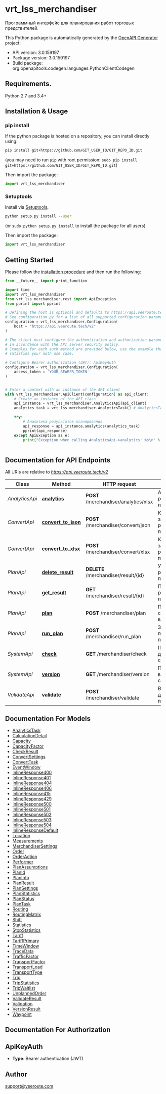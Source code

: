 # vrt_lss_merchandiser
Программный интерфейс для планирования работ торговых предствителей.

This Python package is automatically generated by the [OpenAPI Generator](https://openapi-generator.tech) project:

- API version: 3.0.159197
- Package version: 3.0.159197
- Build package: org.openapitools.codegen.languages.PythonClientCodegen

## Requirements.

Python 2.7 and 3.4+

## Installation & Usage
### pip install

If the python package is hosted on a repository, you can install directly using:

```sh
pip install git+https://github.com/GIT_USER_ID/GIT_REPO_ID.git
```
(you may need to run `pip` with root permission: `sudo pip install git+https://github.com/GIT_USER_ID/GIT_REPO_ID.git`)

Then import the package:
```python
import vrt_lss_merchandiser
```

### Setuptools

Install via [Setuptools](http://pypi.python.org/pypi/setuptools).

```sh
python setup.py install --user
```
(or `sudo python setup.py install` to install the package for all users)

Then import the package:
```python
import vrt_lss_merchandiser
```

## Getting Started

Please follow the [installation procedure](#installation--usage) and then run the following:

```python
from __future__ import print_function

import time
import vrt_lss_merchandiser
from vrt_lss_merchandiser.rest import ApiException
from pprint import pprint

# Defining the host is optional and defaults to https://api.veeroute.tech/v2
# See configuration.py for a list of all supported configuration parameters.
configuration = vrt_lss_merchandiser.Configuration(
    host = "https://api.veeroute.tech/v2"
)

# The client must configure the authentication and authorization parameters
# in accordance with the API server security policy.
# Examples for each auth method are provided below, use the example that
# satisfies your auth use case.

# Configure Bearer authorization (JWT): ApiKeyAuth
configuration = vrt_lss_merchandiser.Configuration(
    access_token = 'YOUR_BEARER_TOKEN'
)


# Enter a context with an instance of the API client
with vrt_lss_merchandiser.ApiClient(configuration) as api_client:
    # Create an instance of the API class
    api_instance = vrt_lss_merchandiser.AnalyticsApi(api_client)
    analytics_task = vrt_lss_merchandiser.AnalyticsTask() # AnalyticsTask | Запрос на аналитику

    try:
        # Аналитика результатов планирования
        api_response = api_instance.analytics(analytics_task)
        pprint(api_response)
    except ApiException as e:
        print("Exception when calling AnalyticsApi->analytics: %s\n" % e)
    
```

## Documentation for API Endpoints

All URIs are relative to *https://api.veeroute.tech/v2*

Class | Method | HTTP request | Description
------------ | ------------- | ------------- | -------------
*AnalyticsApi* | [**analytics**](docs/AnalyticsApi.md#analytics) | **POST** /merchandiser/analytics/xlsx | Аналитика результатов планирования
*ConvertApi* | [**convert_to_json**](docs/ConvertApi.md#convert_to_json) | **POST** /merchandiser/convert/json | Конвертация задачи и результата планирования
*ConvertApi* | [**convert_to_xlsx**](docs/ConvertApi.md#convert_to_xlsx) | **POST** /merchandiser/convert/xlsx | Конвертация задачи и результата планирования
*PlanApi* | [**delete_result**](docs/PlanApi.md#delete_result) | **DELETE** /merchandiser/result/{id} | Удаление результата планирования
*PlanApi* | [**get_result**](docs/PlanApi.md#get_result) | **GET** /merchandiser/result/{id} | Получение результата планирования
*PlanApi* | [**plan**](docs/PlanApi.md#plan) | **POST** /merchandiser/plan | Планирование, синхронный вызов.
*PlanApi* | [**run_plan**](docs/PlanApi.md#run_plan) | **POST** /merchandiser/run_plan | Запуск процесса планирования
*SystemApi* | [**check**](docs/SystemApi.md#check) | **GET** /merchandiser/check | Проверка доступности сервиса
*SystemApi* | [**version**](docs/SystemApi.md#version) | **GET** /merchandiser/version | Получение версии сервиса
*ValidateApi* | [**validate**](docs/ValidateApi.md#validate) | **POST** /merchandiser/validate | Валидация данных для планирования


## Documentation For Models

 - [AnalyticsTask](docs/AnalyticsTask.md)
 - [CalculationDetail](docs/CalculationDetail.md)
 - [Capacity](docs/Capacity.md)
 - [CapacityFactor](docs/CapacityFactor.md)
 - [CheckResult](docs/CheckResult.md)
 - [ConvertSettings](docs/ConvertSettings.md)
 - [ConvertTask](docs/ConvertTask.md)
 - [EventWindow](docs/EventWindow.md)
 - [InlineResponse400](docs/InlineResponse400.md)
 - [InlineResponse401](docs/InlineResponse401.md)
 - [InlineResponse404](docs/InlineResponse404.md)
 - [InlineResponse406](docs/InlineResponse406.md)
 - [InlineResponse415](docs/InlineResponse415.md)
 - [InlineResponse429](docs/InlineResponse429.md)
 - [InlineResponse500](docs/InlineResponse500.md)
 - [InlineResponse501](docs/InlineResponse501.md)
 - [InlineResponse502](docs/InlineResponse502.md)
 - [InlineResponse503](docs/InlineResponse503.md)
 - [InlineResponse504](docs/InlineResponse504.md)
 - [InlineResponseDefault](docs/InlineResponseDefault.md)
 - [Location](docs/Location.md)
 - [Measurements](docs/Measurements.md)
 - [MerchandiserSettings](docs/MerchandiserSettings.md)
 - [Order](docs/Order.md)
 - [OrderAction](docs/OrderAction.md)
 - [Performer](docs/Performer.md)
 - [PlanAssumptions](docs/PlanAssumptions.md)
 - [PlanId](docs/PlanId.md)
 - [PlanInfo](docs/PlanInfo.md)
 - [PlanResult](docs/PlanResult.md)
 - [PlanSettings](docs/PlanSettings.md)
 - [PlanStatistics](docs/PlanStatistics.md)
 - [PlanStatus](docs/PlanStatus.md)
 - [PlanTask](docs/PlanTask.md)
 - [Routing](docs/Routing.md)
 - [RoutingMatrix](docs/RoutingMatrix.md)
 - [Shift](docs/Shift.md)
 - [Statistics](docs/Statistics.md)
 - [StopStatistics](docs/StopStatistics.md)
 - [Tariff](docs/Tariff.md)
 - [TariffPrimary](docs/TariffPrimary.md)
 - [TimeWindow](docs/TimeWindow.md)
 - [TraceData](docs/TraceData.md)
 - [TrafficFactor](docs/TrafficFactor.md)
 - [TransportFactor](docs/TransportFactor.md)
 - [TransportLoad](docs/TransportLoad.md)
 - [TransportType](docs/TransportType.md)
 - [Trip](docs/Trip.md)
 - [TripStatistics](docs/TripStatistics.md)
 - [TripWaitlist](docs/TripWaitlist.md)
 - [UnplannedOrder](docs/UnplannedOrder.md)
 - [ValidateResult](docs/ValidateResult.md)
 - [Validation](docs/Validation.md)
 - [VersionResult](docs/VersionResult.md)
 - [Waypoint](docs/Waypoint.md)


## Documentation For Authorization


## ApiKeyAuth

- **Type**: Bearer authentication (JWT)


## Author

support@veeroute.com


